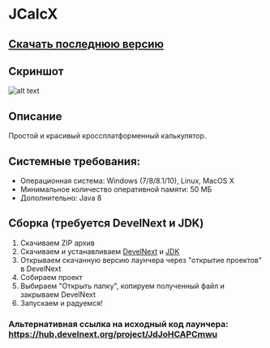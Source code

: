 # JCalcX
## [Скачать последнюю версию](https://github.com/Zalexanninev15/JCalcX/releases/download/1.0/JCalcX.jar)
## Скриншот
![alt text](https://i.imgur.com/PGtiz3Q.jpg)
## Описание
Простой и красивый кроссплатформенный калькулятор.
## Системные требования:
* Операционная система: Windows (7/8/8.1/10), Linux, MacOS X
* Минимальное количество оперативной памяти: 50 МБ
* Дополнительно: Java 8
## Сборка (требуется DevelNext и JDK)
1. Скачиваем ZIP архив
2. Скачиваем и устанавливаем [DevelNext](https://github.com/jphp-group/develnext/releases) и [JDK](https://www.oracle.com/technetwork/java/javase/downloads/2133151)
3. Открываем скачанную версию лаунчера через "открытие проектов" в DevelNext
4. Собираем проект 
5. Выбираем "Открыть папку", копируем полученный файл и закрываем DevelNext
6. Запускаем и радуемся!
### Альтернативная ссылка на исходный код лаунчера: https://hub.develnext.org/project/JdJoHCAPCmwu
